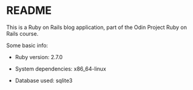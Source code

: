# README

This is a Ruby on Rails blog application, part of the Odin Project Ruby on Rails course.

Some basic info:

* Ruby version: 2.7.0

* System dependencies: x86_64-linux

* Database used: sqlite3
